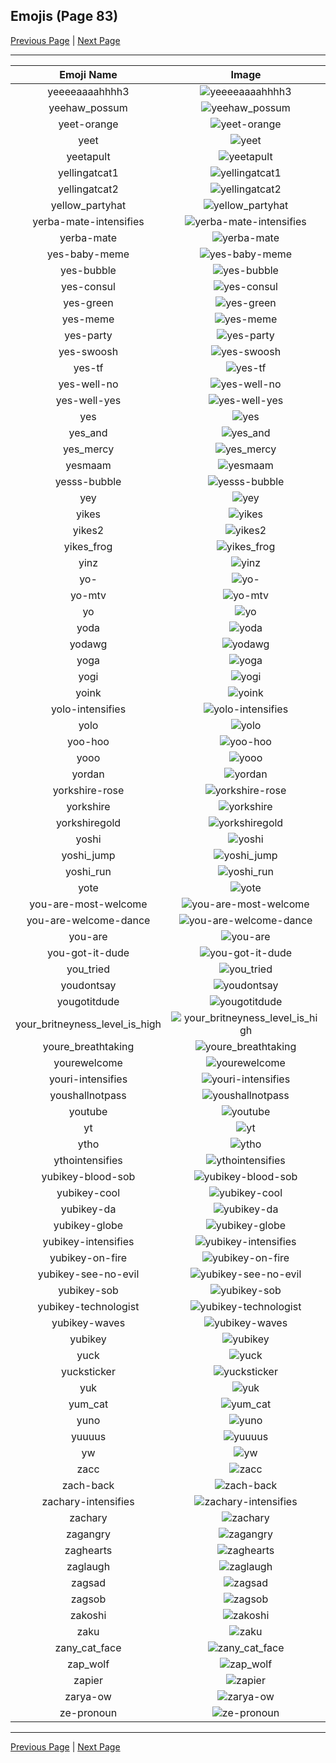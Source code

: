 
  ## Emojis (Page 83)

  [Previous Page](/docs/hashicorp/page-w-0082.md)
   | [Next Page](/docs/hashicorp/page-z-0084.md)

  <hr />

  |Emoji Name|Image|
  | :-: | :-: |
  |yeeeeaaaahhhh3| ![yeeeeaaaahhhh3](/emojis/hashicorp/yeeeeaaaahhhh3.png)|
  |yeehaw_possum| ![yeehaw_possum](/emojis/hashicorp/yeehaw_possum.png)|
  |yeet-orange| ![yeet-orange](/emojis/hashicorp/yeet-orange.png)|
  |yeet| ![yeet](/emojis/hashicorp/yeet.png)|
  |yeetapult| ![yeetapult](/emojis/hashicorp/yeetapult.gif)|
  |yellingatcat1| ![yellingatcat1](/emojis/hashicorp/yellingatcat1.png)|
  |yellingatcat2| ![yellingatcat2](/emojis/hashicorp/yellingatcat2.png)|
  |yellow_partyhat| ![yellow_partyhat](/emojis/hashicorp/yellow_partyhat.png)|
  |yerba-mate-intensifies| ![yerba-mate-intensifies](/emojis/hashicorp/yerba-mate-intensifies.gif)|
  |yerba-mate| ![yerba-mate](/emojis/hashicorp/yerba-mate.png)|
  |yes-baby-meme| ![yes-baby-meme](/emojis/hashicorp/yes-baby-meme.jpg)|
  |yes-bubble| ![yes-bubble](/emojis/hashicorp/yes-bubble.gif)|
  |yes-consul| ![yes-consul](/emojis/hashicorp/yes-consul.png)|
  |yes-green| ![yes-green](/emojis/hashicorp/yes-green.png)|
  |yes-meme| ![yes-meme](/emojis/hashicorp/yes-meme.jpg)|
  |yes-party| ![yes-party](/emojis/hashicorp/yes-party.gif)|
  |yes-swoosh| ![yes-swoosh](/emojis/hashicorp/yes-swoosh.png)|
  |yes-tf| ![yes-tf](/emojis/hashicorp/yes-tf.png)|
  |yes-well-no| ![yes-well-no](/emojis/hashicorp/yes-well-no.png)|
  |yes-well-yes| ![yes-well-yes](/emojis/hashicorp/yes-well-yes.png)|
  |yes| ![yes](/emojis/hashicorp/yes.png)|
  |yes_and| ![yes_and](/emojis/hashicorp/yes_and.png)|
  |yes_mercy| ![yes_mercy](/emojis/hashicorp/yes_mercy.gif)|
  |yesmaam| ![yesmaam](/emojis/hashicorp/yesmaam.jpg)|
  |yesss-bubble| ![yesss-bubble](/emojis/hashicorp/yesss-bubble.gif)|
  |yey| ![yey](/emojis/hashicorp/yey.png)|
  |yikes| ![yikes](/emojis/hashicorp/yikes.gif)|
  |yikes2| ![yikes2](/emojis/hashicorp/yikes2.png)|
  |yikes_frog| ![yikes_frog](/emojis/hashicorp/yikes_frog.png)|
  |yinz| ![yinz](/emojis/hashicorp/yinz.png)|
  |yo-| ![yo-](/emojis/hashicorp/yo-.jpg)|
  |yo-mtv| ![yo-mtv](/emojis/hashicorp/yo-mtv.jpg)|
  |yo| ![yo](/emojis/hashicorp/yo.png)|
  |yoda| ![yoda](/emojis/hashicorp/yoda.gif)|
  |yodawg| ![yodawg](/emojis/hashicorp/yodawg.jpg)|
  |yoga| ![yoga](/emojis/hashicorp/yoga.gif)|
  |yogi| ![yogi](/emojis/hashicorp/yogi.png)|
  |yoink| ![yoink](/emojis/hashicorp/yoink.gif)|
  |yolo-intensifies| ![yolo-intensifies](/emojis/hashicorp/yolo-intensifies.gif)|
  |yolo| ![yolo](/emojis/hashicorp/yolo.png)|
  |yoo-hoo| ![yoo-hoo](/emojis/hashicorp/yoo-hoo.png)|
  |yooo| ![yooo](/emojis/hashicorp/yooo.jpg)|
  |yordan| ![yordan](/emojis/hashicorp/yordan.jpg)|
  |yorkshire-rose| ![yorkshire-rose](/emojis/hashicorp/yorkshire-rose.png)|
  |yorkshire| ![yorkshire](/emojis/hashicorp/yorkshire.png)|
  |yorkshiregold| ![yorkshiregold](/emojis/hashicorp/yorkshiregold.png)|
  |yoshi| ![yoshi](/emojis/hashicorp/yoshi.gif)|
  |yoshi_jump| ![yoshi_jump](/emojis/hashicorp/yoshi_jump.gif)|
  |yoshi_run| ![yoshi_run](/emojis/hashicorp/yoshi_run.gif)|
  |yote| ![yote](/emojis/hashicorp/yote.png)|
  |you-are-most-welcome| ![you-are-most-welcome](/emojis/hashicorp/you-are-most-welcome.png)|
  |you-are-welcome-dance| ![you-are-welcome-dance](/emojis/hashicorp/you-are-welcome-dance.gif)|
  |you-are| ![you-are](/emojis/hashicorp/you-are.png)|
  |you-got-it-dude| ![you-got-it-dude](/emojis/hashicorp/you-got-it-dude.png)|
  |you_tried| ![you_tried](/emojis/hashicorp/you_tried.png)|
  |youdontsay| ![youdontsay](/emojis/hashicorp/youdontsay.png)|
  |yougotitdude| ![yougotitdude](/emojis/hashicorp/yougotitdude.gif)|
  |your_britneyness_level_is_high| ![your_britneyness_level_is_high](/emojis/hashicorp/your_britneyness_level_is_high.jpg)|
  |youre_breathtaking| ![youre_breathtaking](/emojis/hashicorp/youre_breathtaking.png)|
  |yourewelcome| ![yourewelcome](/emojis/hashicorp/yourewelcome.jpg)|
  |youri-intensifies| ![youri-intensifies](/emojis/hashicorp/youri-intensifies.gif)|
  |youshallnotpass| ![youshallnotpass](/emojis/hashicorp/youshallnotpass.jpg)|
  |youtube| ![youtube](/emojis/hashicorp/youtube.png)|
  |yt| ![yt](/emojis/hashicorp/yt.png)|
  |ytho| ![ytho](/emojis/hashicorp/ytho.gif)|
  |ythointensifies| ![ythointensifies](/emojis/hashicorp/ythointensifies.gif)|
  |yubikey-blood-sob| ![yubikey-blood-sob](/emojis/hashicorp/yubikey-blood-sob.png)|
  |yubikey-cool| ![yubikey-cool](/emojis/hashicorp/yubikey-cool.png)|
  |yubikey-da| ![yubikey-da](/emojis/hashicorp/yubikey-da.png)|
  |yubikey-globe| ![yubikey-globe](/emojis/hashicorp/yubikey-globe.gif)|
  |yubikey-intensifies| ![yubikey-intensifies](/emojis/hashicorp/yubikey-intensifies.gif)|
  |yubikey-on-fire| ![yubikey-on-fire](/emojis/hashicorp/yubikey-on-fire.gif)|
  |yubikey-see-no-evil| ![yubikey-see-no-evil](/emojis/hashicorp/yubikey-see-no-evil.png)|
  |yubikey-sob| ![yubikey-sob](/emojis/hashicorp/yubikey-sob.png)|
  |yubikey-technologist| ![yubikey-technologist](/emojis/hashicorp/yubikey-technologist.png)|
  |yubikey-waves| ![yubikey-waves](/emojis/hashicorp/yubikey-waves.gif)|
  |yubikey| ![yubikey](/emojis/hashicorp/yubikey.png)|
  |yuck| ![yuck](/emojis/hashicorp/yuck.gif)|
  |yucksticker| ![yucksticker](/emojis/hashicorp/yucksticker.png)|
  |yuk| ![yuk](/emojis/hashicorp/yuk.jpg)|
  |yum_cat| ![yum_cat](/emojis/hashicorp/yum_cat.png)|
  |yuno| ![yuno](/emojis/hashicorp/yuno.png)|
  |yuuuus| ![yuuuus](/emojis/hashicorp/yuuuus.png)|
  |yw| ![yw](/emojis/hashicorp/yw.png)|
  |zacc| ![zacc](/emojis/hashicorp/zacc.gif)|
  |zach-back| ![zach-back](/emojis/hashicorp/zach-back.png)|
  |zachary-intensifies| ![zachary-intensifies](/emojis/hashicorp/zachary-intensifies.gif)|
  |zachary| ![zachary](/emojis/hashicorp/zachary.png)|
  |zagangry| ![zagangry](/emojis/hashicorp/zagangry.png)|
  |zaghearts| ![zaghearts](/emojis/hashicorp/zaghearts.png)|
  |zaglaugh| ![zaglaugh](/emojis/hashicorp/zaglaugh.png)|
  |zagsad| ![zagsad](/emojis/hashicorp/zagsad.png)|
  |zagsob| ![zagsob](/emojis/hashicorp/zagsob.png)|
  |zakoshi| ![zakoshi](/emojis/hashicorp/zakoshi.png)|
  |zaku| ![zaku](/emojis/hashicorp/zaku.gif)|
  |zany_cat_face| ![zany_cat_face](/emojis/hashicorp/zany_cat_face.png)|
  |zap_wolf| ![zap_wolf](/emojis/hashicorp/zap_wolf.png)|
  |zapier| ![zapier](/emojis/hashicorp/zapier.png)|
  |zarya-ow| ![zarya-ow](/emojis/hashicorp/zarya-ow.png)|
  |ze-pronoun| ![ze-pronoun](/emojis/hashicorp/ze-pronoun.png)|

  <hr/>
  
  [Previous Page](/docs/hashicorp/page-w-0082.md)
   | [Next Page](/docs/hashicorp/page-z-0084.md)